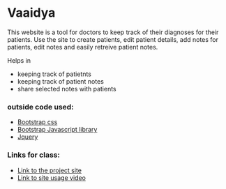 # Vaaidya

This website is a tool for doctors to keep track of their diagnoses for their patients. Use the site to create patients, edit patient details, add notes for patients, edit notes and easily retreive patient notes.

Helps in
  - keeping track of patietnts
  - keeping track of patient notes
  - <coming soon> share selected notes with patients

### outside code used:
  - [Bootstrap css](http://maxcdn.bootstrapcdn.com/bootstrap/3.3.6/css/bootstrap.min.css)
  - [Bootstrap Javascript library]( http://netdna.bootstrapcdn.com/bootstrap/3.1.1/js/bootstrap.min.js) 
  - [Jquery](//code.jquery.com/jquery-1.11.0.min.js)

### Links for class:
 - [Link to the project site](p4.bparlapalli.me)
 - [Link to site usage video](http://screencast.com/t/Irc80pYTEyR)